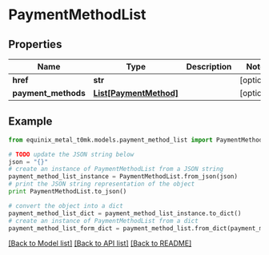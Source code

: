 # PaymentMethodList


## Properties
Name | Type | Description | Notes
------------ | ------------- | ------------- | -------------
**href** | **str** |  | [optional] 
**payment_methods** | [**List[PaymentMethod]**](PaymentMethod.md) |  | [optional] 

## Example

```python
from equinix_metal_t0mk.models.payment_method_list import PaymentMethodList

# TODO update the JSON string below
json = "{}"
# create an instance of PaymentMethodList from a JSON string
payment_method_list_instance = PaymentMethodList.from_json(json)
# print the JSON string representation of the object
print PaymentMethodList.to_json()

# convert the object into a dict
payment_method_list_dict = payment_method_list_instance.to_dict()
# create an instance of PaymentMethodList from a dict
payment_method_list_form_dict = payment_method_list.from_dict(payment_method_list_dict)
```
[[Back to Model list]](../README.md#documentation-for-models) [[Back to API list]](../README.md#documentation-for-api-endpoints) [[Back to README]](../README.md)


